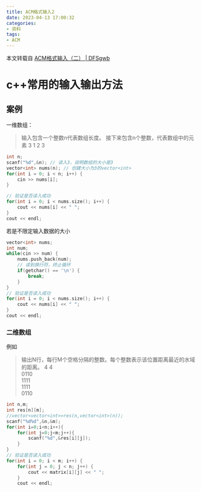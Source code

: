 ```yaml
---
title: ACM格式输入2
date: 2023-04-13 17:00:32
categories:
- 资料 
tags:
- ACM
---
```


本文转载自 [ACM格式输入（二） | DFSgwb](https://dfsgwb.github.io/2023/04/13/ACM%E6%A0%BC%E5%BC%8F%E8%BE%93%E5%85%A52/)
<!--more-->

# c++常用的输入输出方法
## 案例
一维数组：
>输入包含一个整数n代表数组长度。
>接下来包含n个整数，代表数组中的元素
>3
>1 2 3
```cpp
int n;
scanf("%d",&n); // 读入3，说明数组的大小是3
vector<int> nums(n); // 创建大小为3的vector<int>
for(int i = 0; i < n; i++) {
	cin >> nums[i];
}

// 验证是否读入成功
for(int i = 0; i < nums.size(); i++) {
	cout << nums[i] << " ";
}
cout << endl;

```
若是不限定输入数据的大小
```cpp
vector<int> nums;
int num;
while(cin >> num) {
	nums.push_back(num);
	// 读到换行符，终止循环
	if(getchar() == '\n') {
		break;
	}
}
// 验证是否读入成功
for(int i = 0; i < nums.size(); i++) {
	cout << nums[i] << " ";
}
cout << endl;
```

### 二维数组
例如
>输出N行，每行M个空格分隔的整数。每个整数表示该位置距离最近的水域的距离。
>4 4  
>0110  
>1111  
>1111  
>0110

```cpp
int n,m;
int res[n][m];
//vector<vector<int>>res(n,vector<int>(n));
scanf("%d%d",&n,&m);
for(int i=0;i<n;i++){
    for(int j=0;j<m;j++){
        scanf("%d",&res[i][j]);
    }
}
// 验证是否读入成功
for(int i = 0; i < m; i++) {
	for(int j = 0; j < n; j++) {
		cout << matrix[i][j] << " ";
	}
	cout << endl;
```